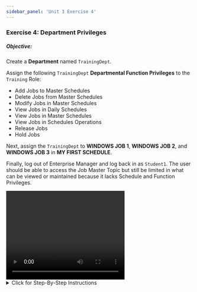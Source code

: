 ```yaml
---
sidebar_panel: 'Unit 3 Exercise 4'
---
```


### Exercise 4: Department Privileges

##### Objective:

Create a **Department** named ```TrainingDept```.

Assign the following ```TrainingDept``` **Departmental Function Privileges** to the ```Training``` Role:

* Add Jobs to Master Schedules
* Delete Jobs from Master Schedules
* Modify Jobs in Master Schedules
* View Jobs in Daily Schedules
* View Jobs in Master Schedules
* View Jobs in Schedules Operations
* Release Jobs
* Hold Jobs

Next, assign the ```TrainingDept``` to **WINDOWS JOB 1**, **WINDOWS JOB 2**, and **WINDOWS JOB 3** in **MY FIRST SCHEDULE**.

Finally, log out of Enterprise Manager and log back in as ```Student1```. The user should be able to access the Job Master Topic but still be limited in what can be viewed or maintained because it lacks Schedule and Function Privileges.


<div>
<video width="320" height="240" controls>
  <source src="videobasic/U3E4.mp4" type="video/mp4"></source>
Your browser does not support the video tag.
</video>
</div>

<details>

<summary>Click for Step-By-Step Instructions</summary>

1.	Create a Department
    *	Under **Security**, Double-Click on **Departments**. 
    *	Click the Add button on the Departments toolbar.
    *	Type **TrainingDept** in the **Name** field.
    *	Type **Department created for training** in the **Documentation** field
    *	Click the Save button on the Departments toolbar.
    *	Close the Departments tab.
2.	Assign Departmental Function Privileges to the Role
    *	Under the **Security > Privileges** topic, Double-Click on **Departmental Function Privileges**. 
    *	On the **Select Role** drop-down list select **Training Role**.
        *	Notice that all privileges are under the **Revoked** list (on the left) 
    *	On the **Departments** drop-down list select **TrainingDept**.
    *	Grant the Role the following Departmental Function Privileges
        *	Add Jobs to Master Schedules
        *	Delete Jobs from Master Schedules
        *	Modify Jobs in Master Schedules
        *	View Jobs in Daily Schedules
        *	View Jobs in Master Schedules
        *	View Jobs in Schedules Operations
        *	Release Jobs
        *	Hold Jobs
    *	Close the Departamental Privileges tab.

:::note
The User Student1 (which is under the Training Role) now can add/modify/delete Jobs to Schedules and see them in the Operations Views screen. The user can also Hold and Release Jobs.
:::

3.	Assign the Department to a Job
    *	Under the **Administration** topic, Double-Click on **Job Master**. 
    *	Select **My First Schedule**.
    *	Select **Windows Job 1**.
    *	Select **TrainingDept** in the “**Department**” Field.
    *	Click the Save button on the Job Master toolbar.
    *	Click the **Frequency** tab.
    *	Under **Job Build Status**, activate ‘**On Hold**’.
    *	Click the Save button on the Job Master toolbar.
    *	Select **Windows Job 2**.
    *	Select **TrainingDept** in the “**Department**” Field.
    *	Click the Save button on the Job Master toolbar.
    *	Click the **Frequency** tab.
    *	Under Job Build Status, activate ‘**On Hold**’.
    *	Click the Save button on the Job Master toolbar.
    *	Select **Windows Job 3**.
    *	Select **TrainingDept** in the “**Department**” Field.
    *	Click the Save button on the Job Master toolbar.
    *	Close the Job Master tab.
4.	Check User Access
    *	Logout from Enterprise Manager. Click the Logout button or select Logout from the Enterprise Manager Menu bar.
    *	Click **OK** to confirm you are logging out.
    *	From the OpCon/xps Login screen type **Student1** on the **Username** field and **password1** on the **Password** Field. Click **Login**.
    *	Notice that the user still does not have privilege to see **Machines** under the **Administration** topic.
    *	Notice that now this user is able to access the **Job Master** topic
    *	Double-Click the **Job Master** topic.
    *	Try selecting a Schedule from the **Schedule** drop-down list. What happened?
    *	Close the Job Master.
    *	Logout from Enterprise Manager. Click **OK** to confirm you are logging out.
    *	From the OpCon/xps Login screen leave both the **Username** and the **Password** fields blank and click **Login**.

:::caution Warning
Note: The User **Student1** cannot view or maintain Jobs in a Schedule because we did not setup Schedule and Functional Privileges yet.
:::

</details>